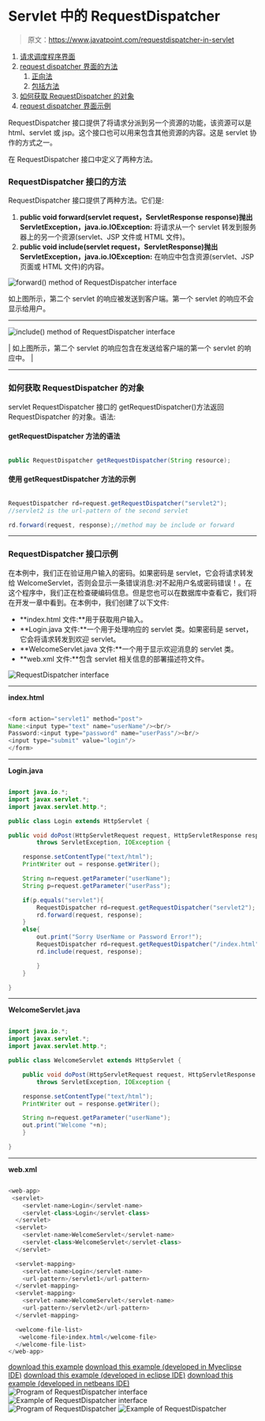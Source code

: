 # Servlet 中的 RequestDispatcher

> 原文：<https://www.javatpoint.com/requestdispatcher-in-servlet>

1.  [请求调度程序界面](#)
2.  [request dispatcher 界面的方法](#rdmethod)
    1.  [正向法](#rdforward)
    2.  [包括方法](#rdinclude)
3.  [如何获取 RequestDispatcher 的对象](#rdhow)
4.  [request dispatcher 界面示例](#rdex)

RequestDispatcher 接口提供了将请求分派到另一个资源的功能，该资源可以是 html、servlet 或 jsp。这个接口也可以用来包含其他资源的内容。这是 servlet 协作的方式之一。

在 RequestDispatcher 接口中定义了两种方法。

### RequestDispatcher 接口的方法

RequestDispatcher 接口提供了两种方法。它们是:

1.  **public void forward(servlet request，ServletResponse response)抛出 ServletException，java.io.IOException:** 将请求从一个 servlet 转发到服务器上的另一个资源(servlet、JSP 文件或 HTML 文件)。
2.  **public void include(servlet request，ServletResponse)抛出 ServletException，java.io.IOException:** 在响应中包含资源(servlet、JSP 页面或 HTML 文件)的内容。

![forward() method of RequestDispatcher interface](../img/6a1c315a22f7f2f344ce35570330c02f.png)

如上图所示，第二个 servlet 的响应被发送到客户端。第一个 servlet 的响应不会显示给用户。

* * *

![include() method of RequestDispatcher interface](../img/dc1633384ad60a82dd60dba04cc9f189.png)

| 如上图所示，第二个 servlet 的响应包含在发送给客户端的第一个 servlet 的响应中。 |

* * *

### 如何获取 RequestDispatcher 的对象

servlet RequestDispatcher 接口的 getRequestDispatcher()方法返回 RequestDispatcher 的对象。语法:

#### getRequestDispatcher 方法的语法

```java

public RequestDispatcher getRequestDispatcher(String resource);

```

#### 使用 getRequestDispatcher 方法的示例

```java

RequestDispatcher rd=request.getRequestDispatcher("servlet2");
//servlet2 is the url-pattern of the second servlet

rd.forward(request, response);//method may be include or forward

```

* * *

### RequestDispatcher 接口示例

在本例中，我们正在验证用户输入的密码。如果密码是 servlet，它会将请求转发给 WelcomeServlet，否则会显示一条错误消息:对不起用户名或密码错误！。在这个程序中，我们正在检查硬编码信息。但是您也可以在数据库中查看它，我们将在开发一章中看到。在本例中，我们创建了以下文件:

*   **index.html 文件:**用于获取用户输入。
*   **Login.java 文件:**一个用于处理响应的 servlet 类。如果密码是 servet，它会将请求转发到欢迎 servlet。
*   **WelcomeServlet.java 文件:**一个用于显示欢迎消息的 servlet 类。
*   **web.xml 文件:**包含 servlet 相关信息的部署描述符文件。

![RequestDispatcher interface](../img/0a21d707be1e06c21bc43e6d0d009504.png)

* * *

**index.html**

```java

<form action="servlet1" method="post">
Name:<input type="text" name="userName"/><br/>
Password:<input type="password" name="userPass"/><br/>
<input type="submit" value="login"/>
</form>

```

* * *

**Login.java**

```java

import java.io.*;
import javax.servlet.*;
import javax.servlet.http.*;

public class Login extends HttpServlet {

public void doPost(HttpServletRequest request, HttpServletResponse response)
		throws ServletException, IOException {

	response.setContentType("text/html");
	PrintWriter out = response.getWriter();

	String n=request.getParameter("userName");
	String p=request.getParameter("userPass");

	if(p.equals("servlet"){
		RequestDispatcher rd=request.getRequestDispatcher("servlet2");
		rd.forward(request, response);
	}
	else{
		out.print("Sorry UserName or Password Error!");
		RequestDispatcher rd=request.getRequestDispatcher("/index.html");
		rd.include(request, response);

		}
	}

}

```

* * *

**WelcomeServlet.java**

```java

import java.io.*;
import javax.servlet.*;
import javax.servlet.http.*;

public class WelcomeServlet extends HttpServlet {

	public void doPost(HttpServletRequest request, HttpServletResponse response)
		throws ServletException, IOException {

	response.setContentType("text/html");
	PrintWriter out = response.getWriter();

	String n=request.getParameter("userName");
	out.print("Welcome "+n);
	}

}

```

* * *

**web.xml**

```java

<web-app>
 <servlet>
    <servlet-name>Login</servlet-name>
    <servlet-class>Login</servlet-class>
  </servlet>
  <servlet>
    <servlet-name>WelcomeServlet</servlet-name>
    <servlet-class>WelcomeServlet</servlet-class>
  </servlet>

  <servlet-mapping>
    <servlet-name>Login</servlet-name>
    <url-pattern>/servlet1</url-pattern>
  </servlet-mapping>
  <servlet-mapping>
    <servlet-name>WelcomeServlet</servlet-name>
    <url-pattern>/servlet2</url-pattern>
  </servlet-mapping>

  <welcome-file-list>
   <welcome-file>index.html</welcome-file>
  </welcome-file-list>
</web-app>

```

[download this example](https://static.javatpoint.com/src/servlet/requestdispatcher.zip)
[download this example (developed in Myeclipse IDE)](https://static.javatpoint.com/src/servlet/requestdispatcherm.zip)
[download this example (developed in eclipse IDE)](https://static.javatpoint.com/src/servlet/eclipse/requestdispatcher.zip)
[download this example (developed in netbeans IDE)](https://static.javatpoint.com/src/servlet/netbeans/requestdispatcher.zip)
![Program of RequestDispatcher interface](../img/6c97584a7daf531471af10f7925bfbb2.png) ![Example of RequestDispatcher interface](../img/2fbbd043238f9a55fdaca5026f0cf3e2.png) ![Program of RequestDispatcher](../img/6c9ca4e8ec7962579a9f341656ea514e.png) ![Example of RequestDispatcher](../img/1abc6bbb1c4a1887d000968402decda9.png)